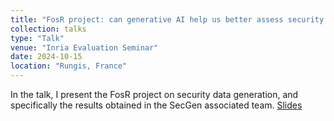 ```yaml
---
title: "FosR project: can generative AI help us better assess security solutions?"
collection: talks
type: "Talk"
venue: "Inria Evaluation Seminar"
date: 2024-10-15
location: "Rungis, France"
---
```


In the talk, I present the FosR project on security data generation, and specifically the results obtained in the SecGen associated team. [Slides](https://pfgimenez.fr/files/prospectives-inria-24.pdf)
